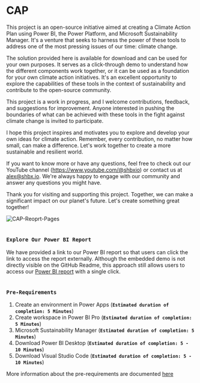 # CAP
This project is an open-source initiative aimed at creating a Climate Action Plan using Power BI, the Power Platform, and Microsoft Sustainability Manager. It's a venture that seeks to harness the power of these tools to address one of the most pressing issues of our time: climate change.

The solution provided here is available for download and can be used for your own purposes. It serves as a click-through demo to understand how the different components work together, or it can be used as a foundation for your own climate action initiatives. It's an excellent opportunity to explore the capabilities of these tools in the context of sustainability and contribute to the open-source community.

This project is a work in progress, and I welcome contributions, feedback, and suggestions for improvement. Anyone interested in pushing the boundaries of what can be achieved with these tools in the fight against climate change is invited to participate.

I hope this project inspires and motivates you to explore and develop your own ideas for climate action. Remember, every contribution, no matter how small, can make a difference. Let's work together to create a more sustainable and resilient world.

If you want to know more or have any questions, feel free to check out our YouTube channel (https://www.youtube.com/@shbxio) or contact us at alex@shbx.io. We're always happy to engage with our community and answer any questions you might have.

Thank you for visiting and supporting this project. Together, we can make a significant impact on our planet's future. Let's create something great together!

![CAP-Reoprt-Pages](https://github.com/shbxio/CAP/assets/43991954/37f91758-3412-4114-be31-97a429f86c04)

# 

### **`Explore Our Power BI Report`**

We have provided a link to our Power BI report so that users can click the link to access the report externally. Although the embedded demo is not directly visible on the GitHub Readme, this approach still allows users to access our [Power BI report](https://app.powerbi.com/view?r=eyJrIjoiM2VhMmI5ZWUtYTMxNy00NDQxLWFmYzUtODViNTQ2YmI4ZjhjIiwidCI6ImFlNDg5ZThjLWVjYjktNDdlMi1hNGRlLWIxOWNlYzhkZGViNiIsImMiOjl9) with a single click.

# 

### **`Pre-Requirements`**

1. Create an environment in Power Apps (**`Estimated duration of completion: 5 Minutes`**)
2. Create workspace in Power BI Pro (**`Estimated duration of completion: 5 Minutes`**)
3. Microsoft Sustainability Manager (**`Estimated duration of completion: 5 Minutes`**)
4. Download Power BI Desktop (**`Estimated duration of completion: 5 - 10 Minutes`**)
5. Download Visual Studio Code (**`Estimated duration of completion: 5 - 10 Minutes`**)

More information about the pre-requirements are documented [here](https://github.com/shbxio/CAP/tree/main/Pre-Requirements)
